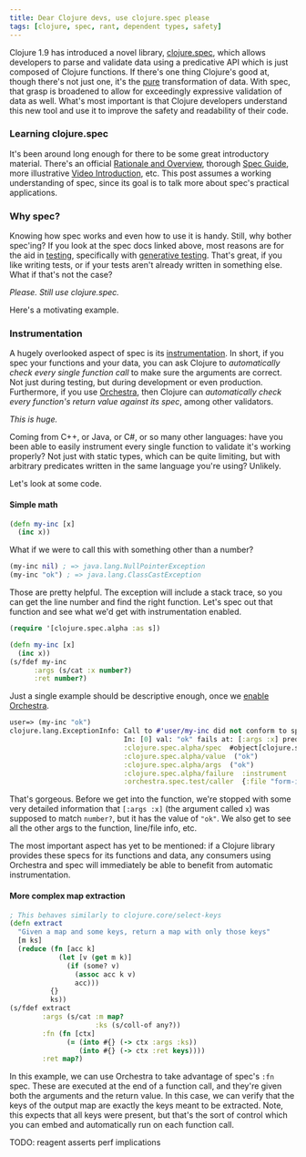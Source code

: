```yaml
---
title: Dear Clojure devs, use clojure.spec please
tags: [clojure, spec, rant, dependent types, safety]
---
```


Clojure 1.9 has introduced a novel library,
[clojure.spec](https://clojure.org/about/spec), which allows developers to parse
and validate data using a predicative API which is just composed of Clojure
functions. If there's one thing Clojure's good at, though there's not just one,
it's the [pure](https://en.wikipedia.org/wiki/Pure_function) transformation of
data. With spec, that grasp is broadened to allow for exceedingly expressive
validation of data as well. What's most important is that Clojure developers
understand this new tool and use it to improve the safety and readability of
their code.

### Learning clojure.spec
It's been around long enough for there to be some great introductory material.
There's an official [Rationale and Overview](https://clojure.org/about/spec),
thorough [Spec Guide](https://clojure.org/guides/spec), more illustrative [Video
Introduction](https://lambdaisland.com/episodes/clojure-spec), etc. This post
assumes a working understanding of spec, since its goal is to talk more about
spec's practical applications.

### Why spec?
Knowing how spec works and even how to use it is handy. Still, why bother
spec'ing? If you look at the spec docs linked above, most reasons are for the
aid in [testing](https://en.wikipedia.org/wiki/Software_testing), specifically
with [generative testing](https://clojure.org/guides/spec#_generators). That's
great, if you like writing tests, or if your tests aren't already written in
something else. What if that's not the case?

*Please. Still use clojure.spec.*

Here's a motivating example.

### Instrumentation
A hugely overlooked aspect of spec is its
[instrumentation](https://clojure.org/guides/spec#_instrumentation_and_testing).
In short, if you spec your functions and your data, you can ask Clojure to
*automatically check every single function call* to make sure the arguments are
correct. Not just during testing, but during development or even production.
Furthermore, if you use [Orchestra](https://github.com/jeaye/orchestra), then
Clojure can *automatically check every function's return value against its
spec*, among other validators.

*This is huge.*

Coming from C++, or Java, or C#, or so many other languages: have you been able
to easily instrument every single function to validate it's working properly?
Not just with static types, which can be quite limiting, but with arbitrary
predicates written in the same language you're using? Unlikely.

Let's look at some code.

#### Simple math
```clojure
(defn my-inc [x]
  (inc x))
```

What if we were to call this with something other than a number?

```clojure
(my-inc nil) ; => java.lang.NullPointerException
(my-inc "ok") ; => java.lang.ClassCastException
```

Those are pretty helpful. The exception will include a stack trace, so you can
get the line number and find the right function. Let's spec out that function
and see what we'd get with instrumentation enabled.

```clojure
(require '[clojure.spec.alpha :as s])

(defn my-inc [x]
  (inc x))
(s/fdef my-inc
      :args (s/cat :x number?)
      :ret number?)
```

Just a single example should be descriptive enough, once we [enable
Orchestra](https://github.com/jeaye/orchestra#usage).

```clojure
user=> (my-inc "ok")
clojure.lang.ExceptionInfo: Call to #'user/my-inc did not conform to spec:
                            In: [0] val: "ok" fails at: [:args :x] predicate: number?
                            :clojure.spec.alpha/spec  #object[clojure.spec.alpha$regex_spec_impl$reify__1200 0x5422f7a "clojure.spec.alpha$regex_spec_impl$reify__1200@5422f7a"]
                            :clojure.spec.alpha/value  ("ok")
                            :clojure.spec.alpha/args  ("ok")
                            :clojure.spec.alpha/failure  :instrument
                            :orchestra.spec.test/caller  {:file "form-init6204324603710300718.clj", :line 1, :var-scope user/eval42203}
```

That's gorgeous. Before we get into the function, we're stopped with some very
detailed information that `[:args :x]` (the argument called `x`) was supposed to
match `number?`, but it has the value of `"ok"`. We also get to see all the
other args to the function, line/file info, etc.

The most important aspect has yet to be mentioned: if a Clojure library provides
these specs for its functions and data, any consumers using Orchestra and spec
will immediately be able to benefit from automatic instrumentation.

#### More complex map extraction
```clojure
; This behaves similarly to clojure.core/select-keys
(defn extract
  "Given a map and some keys, return a map with only those keys"
  [m ks]
  (reduce (fn [acc k]
            (let [v (get m k)]
              (if (some? v)
                (assoc acc k v)
                acc)))
          {}
          ks))
(s/fdef extract
        :args (s/cat :m map?
                     :ks (s/coll-of any?))
        :fn (fn [ctx]
              (= (into #{} (-> ctx :args :ks))
                 (into #{} (-> ctx :ret keys))))
        :ret map?)
```

In this example, we can use Orchestra to take advantage of spec's `:fn` spec.
These are executed at the end of a function call, and they're given both the
arguments and the return value. In this case, we can verify that the keys of the
output map are exactly the keys meant to be extracted. Note, this expects that
all keys were present, but that's the sort of control which you can embed and
automatically run on each function call.


TODO:
  reagent asserts
  perf implications
